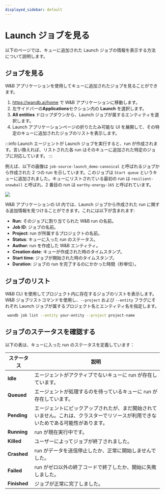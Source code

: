 ```yaml
---
displayed_sidebar: default
---
```



# Launch ジョブを見る

以下のページでは、キューに追加された Launch ジョブの情報を表示する方法について説明します。

## ジョブを見る

W&B アプリケーションを使用してキューに追加されたジョブを見ることができます。

1. https://wandb.ai/home で W&B アプリケーションに移動します。
2. 左サイドバーの**Applications**セクション内の **Launch** を選択します。
3. **All entities** ドロップダウンから、Launch ジョブが属するエンティティを選択します。
4. Launch アプリケーションページの折りたたみ可能な UI を展開して、その特定のキューに追加されたジョブのリストを表示します。

:::info
Launch エージェントが Launch ジョブを実行すると、run が作成されます。言い換えれば、リストされた各 run はそのキューに追加された特定のジョブに対応しています。
:::

例えば、以下の画像は `job-source-launch_demo-canonical` と呼ばれるジョブから作成された 2 つの run を示しています。このジョブは `Start queue` というキューに追加されました。キューにリストされている最初の run は `resilient-snowball` と呼ばれ、2 番目の run は `earthy-energy-165` と呼ばれています。

![](/images/launch/launch_jobs_status.png)

W&B アプリケーションの UI 内では、Launch ジョブから作成された run に関する追加情報を見つけることができます。これには以下が含まれます:
   - **Run**: そのジョブに割り当てられた W&B run の名前。
   - **Job ID**: ジョブの名前。
   - **Project**: run が所属するプロジェクトの名前。
   - **Status**: キューに入った run のステータス。
   - **Author**: run を作成した W&B エンティティ。
   - **Creation date**: キューが作成された時のタイムスタンプ。
   - **Start time**: ジョブが開始された時のタイムスタンプ。
   - **Duration**: ジョブの run を完了するのにかかった時間（秒単位）。

## ジョブのリスト
W&B CLI を使用してプロジェクト内に存在するジョブのリストを表示します。W&B ジョブリストコマンドを使用し、`--project` および `--entity` フラグにそれぞれ Launch ジョブが属するプロジェクト名とエンティティ名を指定します。

```bash
 wandb job list --entity your-entity --project project-name
```

## ジョブのステータスを確認する

以下の表は、キューに入った run のステータスを定義しています：

| ステータス | 説明 |
| --- | --- |
| **Idle** | エージェントがアクティブでないキューに run が存在しています。|
| **Queued** | エージェントが処理するのを待っているキューに run が存在しています。|
| **Pending** | エージェントにピックアップされたが、まだ開始されていません。これは、クラスターでリソースが利用できないためである可能性があります。|
| **Running** | run が現在実行中です。|
| **Killed** | ユーザーによってジョブが終了されました。|
| **Crashed** | run がデータを送信停止したか、正常に開始しませんでした。|
| **Failed** | run がゼロ以外の終了コードで終了したか、開始に失敗しました。|
| **Finished** | ジョブが正常に完了しました。|